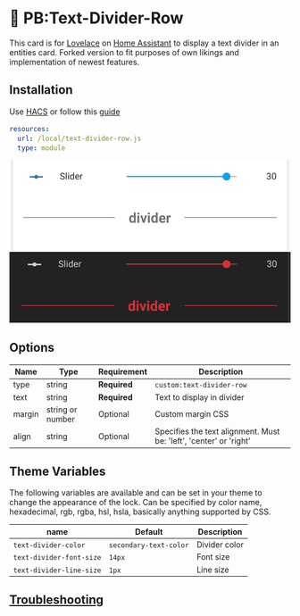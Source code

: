 # :house_with_garden: PB:Text-Divider-Row

This card is for [Lovelace](https://www.home-assistant.io/lovelace) on [Home Assistant](https://www.home-assistant.io/) to display a text divider in an entities card.
Forked version to fit purposes of own likings and implementation of newest features.

## Installation

Use [HACS](https://hacs.xyz) or follow this [guide](https://github.com/thomasloven/hass-config/wiki/Lovelace-Plugins)

```yaml
resources:
  url: /local/text-divider-row.js
  type: module
```

![example](example.png)
![example2](example2.png)

## Options

| Name | Type   | Requirement  | Description                |
| ---- | ------ | ------------ | -------------------------- |
| type | string | **Required** | `custom:text-divider-row`  |
| text | string | **Required** | Text to display in divider |
| margin | string or number | Optional | Custom margin CSS |
| align | string | Optional | Specifies the text alignment. Must be: 'left', 'center' or 'right' |

## Theme Variables

The following variables are available and can be set in your theme to change the appearance of the lock.
Can be specified by color name, hexadecimal, rgb, rgba, hsl, hsla, basically anything supported by CSS.

| name                     | Default                | Description   |
| ------------------------ | ---------------------- | ------------- |
| `text-divider-color`     | `secondary-text-color` | Divider color |
| `text-divider-font-size` | `14px`                 | Font size     |
| `text-divider-line-size` | `1px`                  | Line size     |

## [Troubleshooting](https://github.com/thomasloven/hass-config/wiki/Lovelace-Plugins)
